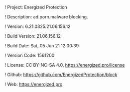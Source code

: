 ! Project: Energized Protection

! Description: ad.porn.malware blocking.

! Version: 6.21.0325.21.06.156.12

! Build Version: 21.06.156.12

! Build Date: Sat, 05 Jun 21 12:00:39

! Version Code: 1561200

! License: CC BY-NC-SA 4.0, https://energized.pro/license

! Github: https://github.com/EnergizedProtection/block

! Web: https://energized.pro

